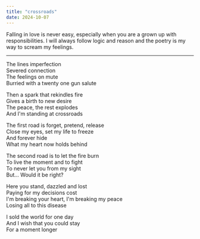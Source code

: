 ```yaml
---
title: "crossroads"
date: 2024-10-07
---
```


Falling in love is never easy, especially when you are a grown up with responsibilities. I will always follow logic and reason and the poetry is my way to scream my feelings.

---

The lines imperfection  
Severed connection  
The feelings on mute  
Burried with a twenty one gun salute

Then a spark that rekindles fire  
Gives a birth to new desire  
The peace, the rest explodes  
And I'm standing at crossroads

The first road is forget, pretend, release  
Close my eyes, set my life to freeze  
And forever hide  
What my heart now holds behind

The second road is to let the fire burn  
To live the moment and to fight  
To never let you from my sight  
But... Would it be right?

Here you stand, dazzled and lost  
Paying for my decisions cost  
I'm breaking your heart, I'm breaking my peace  
Losing all to this disease

I sold the world for one day  
And I wish that you could stay  
For a moment longer
